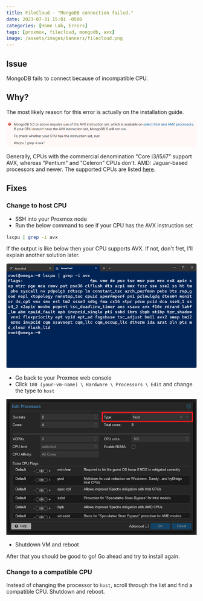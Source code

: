 ```yaml
---
title: FileCloud - "MongoDB connection failed."
date: 2023-07-31 15:01 -0500
categories: [Home Lab, Errors]
tags: [proxmox, filecloud, mongodb, avx]
image: /assets/images/banners/filecloud.png
---
```

## Issue
MongoDB fails to connect because of incompatible CPU.

## Why?
The most likely reason for this error is actually on the installation guide.

![MongoDB AVX Warning](/assets/images/posts/filecloud-avx/mongo-avx.png)

Generally, CPUs with the commercial denomination "Core i3/i5/i7" support AVX, whereas "Pentium" and "Celeron" CPUs don't. AMD: Jaguar-based processors and newer. The supported CPUs are listed [here](https://en.wikipedia.org/wiki/Advanced_Vector_Extensions#CPUs_with_AVX).

## Fixes

### Change to host CPU
- SSH into your Proxmox node
- Run the below command to see if your CPU has the AVX instruction set

```bash
lscpu | grep -i avx
```

If the output is like below then your CPU supports AVX. If not, don't fret, I'll explain another solution later.

![AVX Command on Proxmox node](/assets/images/posts/filecloud-avx/node-command.png)

- Go back to your Proxmox web console
- Click `100 (your-vm-name) \ Hardware \ Processors \ Edit` and change the type to `host`

![Change Processors Type](/assets/images/posts/filecloud-avx/processors-change-type.png)

- Shutdown VM and reboot

After that you should be good to go! Go ahead and try to install again.

### Change to a compatible CPU
Instead of changing the processor to `host`, scroll through the list and find a compatible CPU. Shutdown and reboot.
